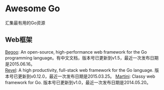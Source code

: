 # Awesome Go
汇集最有用的Go资源

## Web框架
[Begoo](https://github.com/astaxie/beego):  An open-source, high-performance web framework for the Go programming language。有中文文档，版本号已更新到v1.5，最近一次发布日期是2015.06.16。  
[Revel](https://github.com/revel/revel): A high productivity, full-stack web framework for the Go language. 版本号已更新到v0.12.0，最近一次发布日期是2015.03.25。
[Martini](https://github.com/go-martini/martini): Classy web framework for Go. 版本号已更新到v1.0，最近一次发布日期是2014.05.20。   
